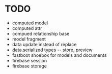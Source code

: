 # TODO

* computed model
* computed attr
* compued relationship base
* model fragment
* data update instead of replace
* data.serialized types -- store, preview
* fastboot shoebox for models and documents
* firebase session
* firebase storage
